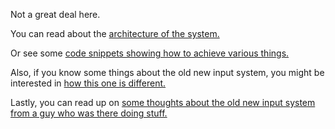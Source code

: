 Not a great deal here.

You can read about the [architecture of the system.](https://github.com/Unity-Technologies/InputSystemX/wiki/Architecture)

Or see some [code snippets showing how to achieve various things.](https://github.com/Unity-Technologies/InputSystemX/wiki/How-Do-I...)

Also, if you know some things about the old new input system, you might be interested in [how this one is different.](https://github.com/Unity-Technologies/InputSystemX/wiki/Differences-to-the-Old-New-Input-System)

Lastly, you can read up on [some thoughts about the old new input system from a guy who was there doing stuff.](https://github.com/Unity-Technologies/InputSystemX/wiki/Old-New-Input-System-Postmortem)
